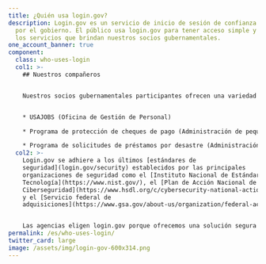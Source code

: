 ```yaml
---
title: ¿Quién usa login.gov?
description: Login.gov es un servicio de inicio de sesión de confianza emitido
  por el gobierno. El público usa login.gov para tener acceso simple y seguro a
  los servicios que brindan nuestros socios gubernamentales.
one_account_banner: true
component:
  class: who-uses-login
  col1: >-
    ## Nuestros compañeros


    Nuestros socios gubernamentales participantes ofrecen una variedad de servicios como:


    * USAJOBS (Oficina de Gestión de Personal)

    * Programa de protección de cheques de pago (Administración de pequeñas empresas)

    * Programa de solicitudes de préstamos por desastre (Administración de pequeñas empresas)
  col2: >-
    Login.gov se adhiere a los últimos [estándares de
    seguridad](login.gov/security) establecidos por las principales
    organizaciones de seguridad como el [Instituto Nacional de Estándares y
    Tecnología](https://www.nist.gov/), el [Plan de Acción Nacional de
    Ciberseguridad](https://www.hsdl.org/c/cybersecurity-national-action-plan/)
    y el [Servicio federal de
    adquisiciones](https://www.gsa.gov/about-us/organization/federal-acquisition-service)


    Las agencias eligen login.gov porque ofrecemos una solución segura y sencilla. [Lea más sobre nuestro programa de socios](https://partners.login.gov).
permalink: /es/who-uses-login/
twitter_card: large
image: /assets/img/login-gov-600x314.png
---
```

